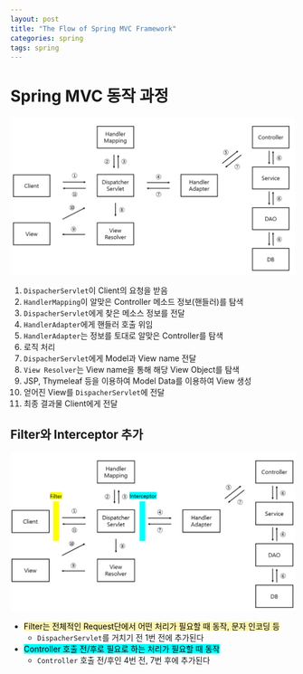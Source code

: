 ```yaml
---
layout: post
title: "The Flow of Spring MVC Framework"
categories: spring
tags: spring
---
```


# Spring MVC 동작 과정

![springMvcLifeCycle](/assets/postImages/SpringMvcLifeCycle/springMvcLifeCycle.PNG)

1. `DispacherServlet`이 Client의 요청을 받음
2. `HandlerMapping`이 알맞은 Controller 메소드 정보(핸들러)를 탐색
3. `DispacherServlet`에게 찾은 메소스 정보를 전달
4. `HandlerAdapter`에게 핸들러 호출 위임
5. `HandlerAdapter`는 정보를 토대로 알맞은 Controller를 탐색
6. 로직 처리
7. `DispacherServlet`에게 Model과 View name 전달
8. `View Resolver`는 View name을 통해 해당 View Object를 탐색
9. JSP, Thymeleaf 등을 이용하여 Model Data를 이용하여 View 생성
10. 얻어진 View를 `DispacherServlet`에 전달
11. 최종 결과물 Client에게 전달

## Filter와 Interceptor 추가

![springMvcLifeCycle2](/assets/postImages/SpringMvcLifeCycle/springMvcLifeCycle2.PNG)

- <mark style='background-color: #fff5b1'>Filter는 전체적인 Request단에서 어떤 처리가 필요할 때 동작, 문자 인코딩 등</mark>
  - `DispacherServlet`를 거치기 전 1번 전에 추가된다
- <mark style='background-color: #00FFFF'>Controller 호출 전/후로 필요로 하는 처리가 필요할 때 동작</mark>
  - `Controller` 호출 전/후인 4번 전, 7번 후에 추가된다
